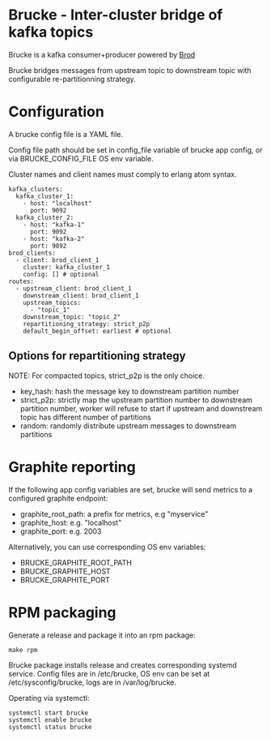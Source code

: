 # Brucke - Inter-cluster bridge of kafka topics
Brucke is a kafka consumer+producer powered by [Brod](https://github.com/klarna/brod)

Brucke bridges messages from upstream topic to downstream topic with configurable re-partitionning strategy.

# Configuration

A brucke config file is a YAML file.

Config file path should be set in config_file variable of brucke app config, or via BRUCKE_CONFIG_FILE OS env variable.

Cluster names and client names must comply to erlang atom syntax.

    kafka_clusters:
      kafka_cluster_1:
        - host: "localhost"
          port: 9092
      kafka_cluster_2:
        - host: "kafka-1"
          port: 9092
        - host: "kafka-2"
          port: 9092
    brod_clients:
      - client: brod_client_1
        cluster: kafka_cluster_1
        config: [] # optional
    routes:
      - upstream_client: brod_client_1
        downstream_client: brod_client_1
        upstream_topics:
          - "topic_1"
        downstream_topic: "topic_2"
        repartitioning_strategy: strict_p2p
        default_begin_offset: earliest # optional

## Options for repartitioning strategy
NOTE: For compacted topics, strict_p2p is the only choice.

- key_hash: hash the message key to downstream partition number
- strict_p2p: strictly map the upstream partition number to downstream partition number, worker will refuse to start if upstream and downstream topic has different number of partitions
- random: randomly distribute upstream messages to downstream partitions

# Graphite reporting
If the following app config variables are set, brucke will send metrics to a configured graphite endpoint:

- graphite_root_path: a prefix for metrics, e.g "myservice"
- graphite_host: e.g. "localhost"
- graphite_port: e.g. 2003

Alternatively, you can use corresponding OS env variables:
- BRUCKE_GRAPHITE_ROOT_PATH
- BRUCKE_GRAPHITE_HOST
- BRUCKE_GRAPHITE_PORT

# RPM packaging
Generate a release and package it into an rpm package:

    make rpm

Brucke package installs release and creates corresponding systemd service. Config files are in /etc/brucke, OS env can be set at /etc/sysconfig/brucke, logs are in /var/log/brucke.

Operating via systemctl:

    systemctl start brucke
    systemctl enable brucke
    systemctl status brucke
